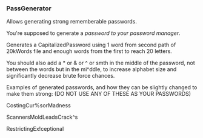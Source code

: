 ### PassGenerator

Allows generating strong rememberable passwords.

You're supposed to generate a *password to your password manager*.

Generates a CapitalizedPassword using 1 word from second path of 20kWords file and enough words from the first to reach 20 letters.

You should also add a * or & or ^  or smth in the middle of the password, not between the words but in the mi^ddle, to increase alphabet size and significantly decrease brute force chances.

Examples of generated passwords, and how they can be slightly changed to make them strong:
(DO NOT USE ANY OF THESE AS YOUR PASSWORDS)

CostingCur%sorMadness

ScannersMoldLeadsCrack^s

RestrictingEx!ceptional
